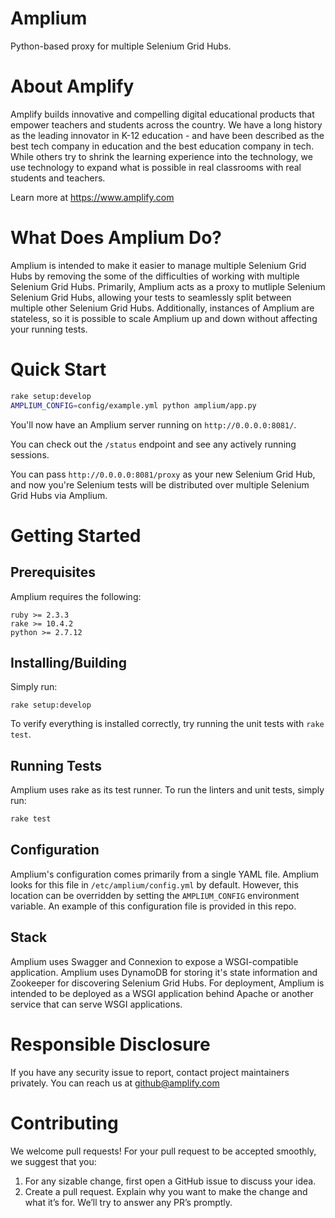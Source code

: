 # Amplium
Python-based proxy for multiple Selenium Grid Hubs.

About Amplify
=============
Amplify builds innovative and compelling digital educational products that empower teachers and students across the country. We have a long history as the leading innovator in K-12 education - and have been described as the best tech company in education and the best education company in tech. While others try to shrink the learning experience into the technology, we use technology to expand what is possible in real classrooms with real students and teachers.

Learn more at https://www.amplify.com

What Does Amplium Do?
=====================

Amplium is intended to make it easier to manage multiple Selenium Grid Hubs by removing the some of the difficulties of working with multiple Selenium Grid Hubs. Primarily, Amplium acts as a proxy to mutliple Selenium Selenium Grid Hubs, allowing your tests to seamlessly split between multiple other Selenium Grid Hubs. Additionally, instances of Amplium are stateless, so it is possible to scale Amplium up and down without affecting your running tests.

Quick Start
===========
```bash
rake setup:develop
AMPLIUM_CONFIG=config/example.yml python amplium/app.py
```

You'll now have an Amplium server running on `http://0.0.0.0:8081/`.

You can check out the `/status` endpoint and see any actively running sessions.

You can pass `http://0.0.0.0:8081/proxy` as your new Selenium Grid Hub, and now you're Selenium tests will be distributed over multiple Selenium Grid Hubs via Amplium.

Getting Started
===============
Prerequisites
-------------
Amplium requires the following:
```
ruby >= 2.3.3
rake >= 10.4.2
python >= 2.7.12
```

Installing/Building
----------
Simply run:
```
rake setup:develop
```

To verify everything is installed correctly, try running the unit tests with `rake test`.

Running Tests
-------------
Amplium uses rake as its test runner. To run the linters and unit tests, simply run:
```bash
rake test
```

Configuration
-------------
Amplium's configuration comes primarily from a single YAML file. Amplium looks for this file in `/etc/amplium/config.yml` by default. However, this location can be overridden by setting the `AMPLIUM_CONFIG` environment variable. An example of this configuration file is provided in this repo.

Stack
-----
Amplium uses Swagger and Connexion to expose a WSGI-compatible application. Amplium uses DynamoDB for storing it's state information and Zookeeper for discovering Selenium Grid Hubs. For deployment, Amplium is intended to be deployed as a WSGI application behind Apache or another service that can serve WSGI applications.

Responsible Disclosure
======================
If you have any security issue to report, contact project maintainers privately.
You can reach us at <github@amplify.com>

Contributing
============
We welcome pull requests! For your pull request to be accepted smoothly, we suggest that you:
1. For any sizable change, first open a GitHub issue to discuss your idea.
2. Create a pull request.  Explain why you want to make the change and what it’s for.
We’ll try to answer any PR’s promptly.
